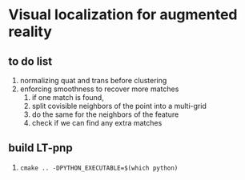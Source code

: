# Visual localization for augmented reality

## to do list
1. normalizing quat and trans before clustering
2. enforcing smoothness to recover more matches
   1. if one match is found,
   2. split covisible neighbors of the point into a multi-grid
   3. do the same for the neighbors of the feature
   4. check if we can find any extra matches

## build LT-pnp

1. `cmake .. -DPYTHON_EXECUTABLE=$(which python)`
